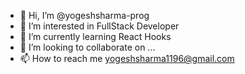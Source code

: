 - 👋 Hi, I’m @yogeshsharma-prog
- 👀 I’m interested in FullStack Developer
- 🌱 I’m currently learning React Hooks
- 💞️ I’m looking to collaborate on ...
- 📫 How to reach me yogeshsharma1196@gmail.com

<!---
yogeshsharma-prog/yogeshsharma-prog is a ✨ special ✨ repository because its `README.md` (this file) appears on your GitHub profile.
You can click the Preview link to take a look at your changes.
--->
